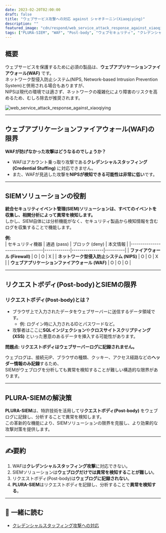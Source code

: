 ```yaml
---
date: 2023-02-20T02:00:00
draft: false
title: "ウェブサービス攻撃への対応 against シャオチーニン(Xiaoqiying)"
description: ""
featured_image: "cdn/respond/web_service_attack_response_against_xiaoqiying-1.png"
tags: ["PLURA-SIEM", "WAF", "Post-body", "ウェブセキュリティ", "クレデンシャルスタッフィング", "攻撃対策"]
---
```


## 概要

ウェブサービスを保護するために必須の製品は、**ウェブアプリケーションファイアウォール(WAF)** です。  
ネットワーク型侵入防止システム(NIPS, Network-based Intrusion Prevention System)と併用される場合もありますが、  
NIPSは現代の環境では適さず、ネットワークの複雑化により障害のリスクを高めるため、むしろ除去が推奨されます。
<!--more-->
![web_service_attack_response_against_xiaoqiying](https://blog.plura.io/cdn/respond/web_service_attack_response_against_xiaoqiying-1.png)

---

## ウェブアプリケーションファイアウォール(WAF)の限界

**WAFが防げなかった攻撃はどうなるのでしょうか？**

- WAFはアカウント乗っ取り攻撃である**クレデンシャルスタッフィング(Credential Stuffing)** に対応できません。  
- また、WAFが見逃した攻撃を**NIPSが検知できる可能性は非常に低い**です。

---

## SIEMソリューションの役割

**統合セキュリティイベント管理(SIEM)ソリューションは、すべてのイベントを収集し、相関分析によって異常を検知します。**  
しかし、SIEM自体には分析機能がなく、セキュリティ製品から検知情報を含むログを収集することで機能します。

**例:**  
| セキュリティ機器                   | 通過 (pass) | ブロック (deny) | 本文情報 |
|----------------------------------|-------------|----------------|----------|
| **ファイアウォール (Firewall)**   |      O      |      O         |     X    |
| **ネットワーク型侵入防止システム (NIPS)** |      O      |      O         |     X    |
| **ウェブアプリケーションファイアウォール (WAF)** |      O      |      O         |     O    |

---

## リクエストボディ(Post-body)とSIEMの限界

### リクエストボディ(Post-body)とは？

- ブラウザ上で入力されたデータをウェブサーバーに送信するデータ領域です。  
  - 例: ログイン時に入力されるIDとパスワードなど。  
- 攻撃者はここに**SQLインジェクション**や**クロスサイトスクリプティング(XSS)** といった悪意のあるデータを挿入する可能性があります。

**問題点: リクエストボディはウェブサーバーログに記録されません。**

ウェブログは、接続元IP、ブラウザの種類、クッキー、アクセス経路などの**ヘッダー情報のみ記録**するため、  
SIEMがウェブログを分析しても異常を検知することが難しい構造的な限界があります。

---

## PLURA-SIEMの解決策

**PLURA-SIEM**は、特許技術を活用して**リクエストボディ(Post-body)** をウェブログに記録し、分析することで異常を検知します。  
この革新的な機能により、SIEMソリューションの限界を克服し、より効果的な攻撃対策を提供します。

---

## ✍️要約

1) WAFは**クレデンシャルスタッフィング攻撃**に対応できない。  
2) SIEMソリューションは**ウェブログだけでは異常を検知することが難しい**。  
3) リクエストボディ(Post-body)は**ウェブログに記録されない**。  
4) **PLURA-SIEM**はリクエストボディを記録し、分析することで**異常を検知する**。

---

## 📖 一緒に読む

- [クレデンシャルスタッフィング攻撃への対応](https://blog.plura.io/ko/respond/credential_stuffing_response/)  
